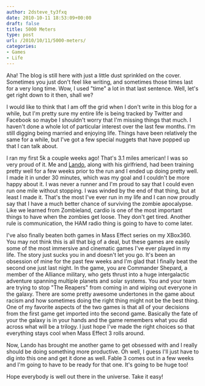 ```yaml
---
author: 2dsteve_ty3fxq
date: 2010-10-11 18:53:09+00:00
draft: false
title: 5000 Meters
type: post
url: /2010/10/11/5000-meters/
categories:
- Games
- Life
---
```


Aha! The blog is still here with just a little dust sprinkled on the cover. Sometimes you just don't feel like writing, and sometimes those times last for a very long time. Wow, I used "time" a lot in that last sentence. Well, let's get right down to it then, shall we?

I would like to think that I am off the grid when I don't write in this blog for a while, but I'm pretty sure my entire life is being tracked by Twitter and Facebook so maybe I shouldn't worry that I'm missing things that much. I haven't done a whole lot of particular interest over the last few months. I'm still digging being married and enjoying life. Things have been relatively the same for a while, but I've got a few special nuggets that have popped up that I can talk about.

I ran my first 5k a couple weeks ago! That's 3.1 miles american! I was so very proud of it. Me and [Lando](http://www.landoman.com), along with his girlfriend, had been training pretty well for a few weeks prior to the run and I ended up doing pretty well. I made it in under 30 minutes, which was my goal and I couldn't be more happy about it. I was never a runner and I'm proud to say that I could even run one mile without stopping. I was winded by the end of that thing, but at least I made it. That's the most I've ever run in my life and I can now proudly say that I have a much better chance of surviving the zombie apocalypse. Like we learned from Zombieland, cardio is one of the most important things to have when the zombies get loose. They don't get tired. Another rule is communication, the HAM radio thing is going to have to come later.

I've also finally beaten both games in Mass Effect series on my XBox360. You may not think this is all that big of a deal, but these games are easily some of the most immersive and cinematic games I've ever played in my life. The story just sucks you in and doesn't let you go. It's been an obsession of mine for the past few weeks and I'm glad that I finally beat the second one just last night. In the game, you are Commander Shepard, a member of the Alliance military, who gets thrust into a huge intergalactic adventure spanning multiple planets and solar systems. You and your team are trying to stop "The Reapers" from coming in and wiping out everyone in the galaxy. There are some pretty awesome undertones in the game about racism and how sometimes doing the right thing might not be the best thing. One of my favorite aspects of the two games is that all of your decisions from the first game get imported into the second game. Basically the fate of your the galaxy is in your hands and the game remembers what you did across what will be a trilogy. I just hope I've made the right choices so that everything stays cool when Mass Effect 3 rolls around. 

Now, Lando has brought me another game to get obsessed with and I really should be doing something more productive. Oh well, I guess I'll just have to dig into this one and get it done as well. Fable 3 comes out in a few weeks and I'm going to have to be ready for that one. It's going to be huge too! 

Hope everybody is well out there in the universe. Take it easy!
